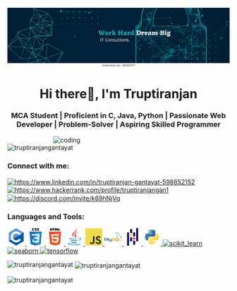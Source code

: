 ![logo](https://github.com/truptiranjangantayat/truptiranjangantayat/blob/main/tech%20banner%20img.webp)

<h1 align="center">Hi there👋, I'm Truptiranjan</h1>
<h3 align="center">MCA Student | Proficient in C, Java, Python | Passionate Web Developer | Problem-Solver | Aspiring Skilled Programmer</h3>

<img align="right"  alt="coding" width="400" src="https://media.giphy.com/media/IpeYSEZshTefe/giphy.gif">


<p align="left"> <img src="https://komarev.com/ghpvc/?username=truptiranjangantayat&label=Profile%20views&color=0e75b6&style=flat" alt="truptiranjangantayat" /> </p>

<h3 align="left">Connect with me:</h3>
<p align="left">
<a href="https://linkedin.com/in/https://www.linkedin.com/in/truptiranjan-gantayat-598852152" target="blank"><img align="center" src="https://raw.githubusercontent.com/rahuldkjain/github-profile-readme-generator/master/src/images/icons/Social/linked-in-alt.svg" alt="https://www.linkedin.com/in/truptiranjan-gantayat-598852152" height="30" width="40" /></a>
<a href="https://www.hackerrank.com/https://www.hackerrank.com/profile/truptiranjangan1" target="blank"><img align="center" src="https://raw.githubusercontent.com/rahuldkjain/github-profile-readme-generator/master/src/images/icons/Social/hackerrank.svg" alt="https://www.hackerrank.com/profile/truptiranjangan1" height="30" width="40" /></a>
<a href="https://discord.gg/https://discord.com/invite/k69hNjVq" target="blank"><img align="center" src="https://raw.githubusercontent.com/rahuldkjain/github-profile-readme-generator/master/src/images/icons/Social/discord.svg" alt="https://discord.com/invite/k69hNjVq" height="30" width="40" /></a>
</p>

<h3 align="left">Languages and Tools:</h3>
<p align="left"> <a href="https://www.cprogramming.com/" target="_blank" rel="noreferrer"> <img src="https://raw.githubusercontent.com/devicons/devicon/master/icons/c/c-original.svg" alt="c" width="40" height="40"/> </a> <a href="https://www.w3schools.com/css/" target="_blank" rel="noreferrer"> <img src="https://raw.githubusercontent.com/devicons/devicon/master/icons/css3/css3-original-wordmark.svg" alt="css3" width="40" height="40"/> </a> <a href="https://www.w3.org/html/" target="_blank" rel="noreferrer"> <img src="https://raw.githubusercontent.com/devicons/devicon/master/icons/html5/html5-original-wordmark.svg" alt="html5" width="40" height="40"/> </a> <a href="https://www.java.com" target="_blank" rel="noreferrer"> <img src="https://raw.githubusercontent.com/devicons/devicon/master/icons/java/java-original.svg" alt="java" width="40" height="40"/> </a> <a href="https://developer.mozilla.org/en-US/docs/Web/JavaScript" target="_blank" rel="noreferrer"> <img src="https://raw.githubusercontent.com/devicons/devicon/master/icons/javascript/javascript-original.svg" alt="javascript" width="40" height="40"/> </a> <a href="https://www.mysql.com/" target="_blank" rel="noreferrer"> <img src="https://raw.githubusercontent.com/devicons/devicon/master/icons/mysql/mysql-original-wordmark.svg" alt="mysql" width="40" height="40"/> </a> <a href="https://pandas.pydata.org/" target="_blank" rel="noreferrer"> <img src="https://raw.githubusercontent.com/devicons/devicon/2ae2a900d2f041da66e950e4d48052658d850630/icons/pandas/pandas-original.svg" alt="pandas" width="40" height="40"/> </a> <a href="https://www.python.org" target="_blank" rel="noreferrer"> <img src="https://raw.githubusercontent.com/devicons/devicon/master/icons/python/python-original.svg" alt="python" width="40" height="40"/> </a> <a href="https://scikit-learn.org/" target="_blank" rel="noreferrer"> <img src="https://upload.wikimedia.org/wikipedia/commons/0/05/Scikit_learn_logo_small.svg" alt="scikit_learn" width="40" height="40"/> </a> <a href="https://seaborn.pydata.org/" target="_blank" rel="noreferrer"> <img src="https://seaborn.pydata.org/_images/logo-mark-lightbg.svg" alt="seaborn" width="40" height="40"/> </a> <a href="https://www.tensorflow.org" target="_blank" rel="noreferrer"> <img src="https://www.vectorlogo.zone/logos/tensorflow/tensorflow-icon.svg" alt="tensorflow" width="40" height="40"/> </a> </p>

<p><img align="left" src="https://github-readme-stats.vercel.app/api/top-langs?username=truptiranjangantayat&show_icons=true&locale=en&layout=compact" alt="truptiranjangantayat" /></p>

<p>&nbsp;<img align="center" src="https://github-readme-stats.vercel.app/api?username=truptiranjangantayat&show_icons=true&locale=en" alt="truptiranjangantayat" /></p>

<p><img align="center" src="https://github-readme-streak-stats.herokuapp.com/?user=truptiranjangantayat&" alt="truptiranjangantayat" /></p>
